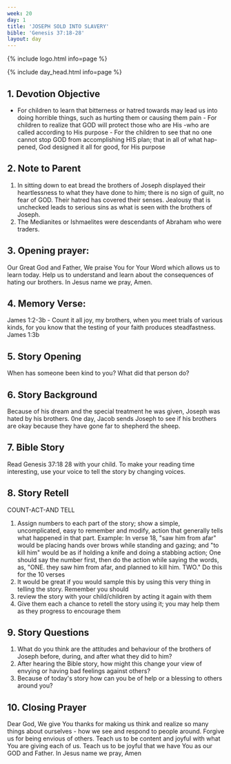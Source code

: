 ```yaml
---
week: 20
day: 1
title: 'JOSEPH SOLD INTO SLAVERY'
bible: 'Genesis 37:18-28'
layout: day
---
```



{% include logo.html info=page %}

{% include day_head.html info=page %}

## 1. Devotion Objective
- For children to learn that bitterness or hatred towards may lead us into doing horrible things, such as hurting them or causing them pain - For children to realize that GOD will protect those who are His -who are called according to His purpose - For the children to see that no one cannot stop GOD from accomplishing HIS plan; that in all of what hap- pened, God designed it all for good, for His purpose

## 2. Note to Parent
1. In sitting down to eat bread the brothers of Joseph displayed their heartlessness to what they have done to him; there is no sign of guilt, no fear of GOD. Their hatred has covered their senses. Jealousy that is unchecked leads to serious sins as what is seen with the brothers of Joseph.
2. The Medianites or Ishmaelites were descendants of Abraham who were traders.

## 3. Opening prayer:
 Our Great God and Father, We praise You for Your Word which allows us to learn today. Help us to understand and learn about the consequences of hating our brothers. In Jesus name we pray, Amen.

## 4. Memory Verse:
James 1:2-3b - Count it all joy, my brothers, when you meet trials of various kinds, for you know that the testing of your faith produces steadfastness. James 1:3b

## 5. Story Opening
When has someone been kind to you? What did that person do?

## 6. Story Background
Because of his dream and the special treatment he was given, Joseph was hated by his brothers. 0ne day, Jacob sends Joseph to see if his brothers are okay because they have gone far to shepherd the sheep.

## 7. Bible Story
Read Genesis 37:18 28 with your child. To make your reading time interesting, use your voice to tell the story by changing voices.

## 8. Story Retell
 COUNT-ACT-AND TELL
1. Assign numbers to each part of the story; show a simple, uncomplicated, easy to remember and modify, action that generally tells what happened in that part. Example: In verse 18, "saw him from afar" would be placing hands over brows while standing and gazing; and "to kill him" would be as if holding a knife and doing a stabbing action; One should say the number first, then do the action while saying the words, as, "ONE. they saw him from afar, and planned to kill him. TWO." Do this for the 10 verses
2. lt would be great if you would sample this by using this very thing in telling the story. Remember you should
3. review the story with your child/children by acting it again with them
4. Give them each a chance to retell the story using it; you may help them as they progress to encourage them

## 9. Story Questions
1. What do you think are the attitudes and behaviour of the brothers of Joseph before, during, and after what they did to him?
2. After hearing the Bible story, how might this change your view of envying or having bad feelings against others?
3. Because of today's story how can you be of help or a blessing to others around you?

## 10. Closing Prayer
 Dear God, We give You thanks for making us think and realize so many things about ourselves - how we see and respond to people around. Forgive us for being envious of others. Teach us to be content and joyful with what You are giving each of us. Teach us to be joyful that we have You as our GOD and Father. In Jesus name we pray, Amen

